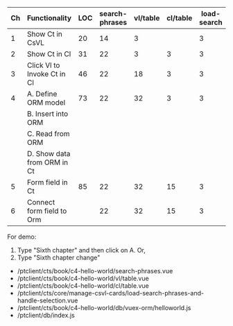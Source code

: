| Ch  | Functionality               | LOC | search-phrases | vl/table | cl/table | load-search | orm/helloworld | database/index |
| --- | --------------------------- | --- | -------------- | -------- | -------- | ----------- | -------------- | -------------- |
| 1   | Show Ct in CsVL             | 20  | 14             | 3        |          | 3           |                |
| 2   | Show Ct in Cl               | 31  | 22             | 3        | 3        | 3           |                |
| 3   | Click Vl to Invoke Ct in Cl | 46  | 22             | 18       | 3        | 3           |                |
| 4   | A. Define ORM model         | 73  | 22             | 32       | 3        | 3           | 11             | 2              |
|     | B. Insert into ORM          |     |                |          |          |             |                |
|     | C. Read from ORM            |     |                |          |          |             |                |
|     | D. Show data from ORM in Ct |     |                |          |          |             |                |
| 5   | Form field in Ct            | 85  | 22             | 32       | 15       | 3           | 11             | 2              |
| 6   | Connect form field to Orm   |     | 22             | 32       | 15       | 3           | 11             | 2              |

For demo:

1. Type "Sixth chapter" and then click on A. Or,
2. Type "Sixth chapter change"

- /ptclient/cts/book/c4-hello-world/search-phrases.vue
- /ptclient/cts/book/c4-hello-world/vl/table.vue
- /ptclient/cts/book/c4-hello-world/cl/table.vue
- /ptclient/cts/core/manage-csvl-cards/load-search-phrases-and-handle-selection.vue
- /ptclient/cts/book/c4-hello-world/db/vuex-orm/helloworld.js
- /ptclient/db/index.js
